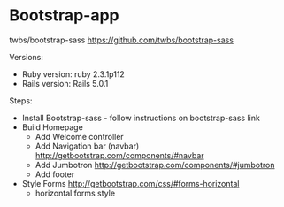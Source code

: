 # Bootstrap-app

twbs/bootstrap-sass			https://github.com/twbs/bootstrap-sass 

Versions:
* Ruby version: ruby 2.3.1p112 
* Rails version: Rails 5.0.1

Steps:
* Install Bootstrap-sass - follow instructions on bootstrap-sass link
* Build Homepage
	* Add Welcome controller
	* Add Navigation bar (navbar) 	http://getbootstrap.com/components/#navbar 
	* Add Jumbotron		http://getbootstrap.com/components/#jumbotron 
	* Add footer
* Style Forms 	http://getbootstrap.com/css/#forms-horizontal
	* horizontal forms style 







